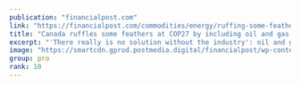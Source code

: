```yaml
---
publication: "financialpost.com"
link: "https://financialpost.com/commodities/energy/ruffing-some-feathers-at-cop27-canada-includes-oil-and-gas-companies-in-its-delegation"
title: "Canada ruffles some feathers at COP27 by including oil and gas representatives in its delegation"
excerpt: "'There really is no solution without the industry': oil and gas executives from Canada are attending the COP27 climate conference. Read on."
image: "https://smartcdn.gprod.postmedia.digital/financialpost/wp-content/uploads/2022/11/COP27-climate-gs1108.png"
group: pro
rank: 10
---
```

